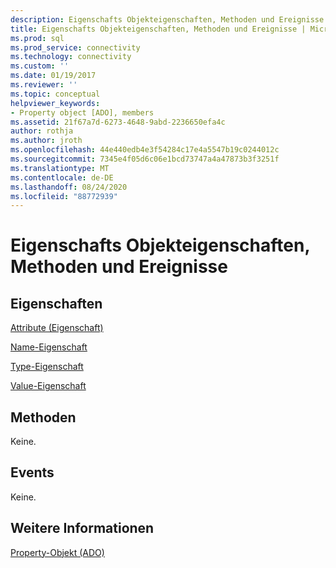```yaml
---
description: Eigenschafts Objekteigenschaften, Methoden und Ereignisse
title: Eigenschafts Objekteigenschaften, Methoden und Ereignisse | Microsoft-Dokumentation
ms.prod: sql
ms.prod_service: connectivity
ms.technology: connectivity
ms.custom: ''
ms.date: 01/19/2017
ms.reviewer: ''
ms.topic: conceptual
helpviewer_keywords:
- Property object [ADO], members
ms.assetid: 21f67a7d-6273-4648-9abd-2236650efa4c
author: rothja
ms.author: jroth
ms.openlocfilehash: 44e440edb4e3f54284c17e4a5547b19c0244012c
ms.sourcegitcommit: 7345e4f05d6c06e1bcd73747a4a47873b3f3251f
ms.translationtype: MT
ms.contentlocale: de-DE
ms.lasthandoff: 08/24/2020
ms.locfileid: "88772939"
---
```

# <a name="property-object-properties-methods-and-events"></a>Eigenschafts Objekteigenschaften, Methoden und Ereignisse
## <a name="properties"></a>Eigenschaften  
 [Attribute (Eigenschaft)](./attributes-property-ado.md)  
  
 [Name-Eigenschaft](./name-property-ado.md)  
  
 [Type-Eigenschaft](./type-property-ado.md)  
  
 [Value-Eigenschaft](./value-property-ado.md)  
  
## <a name="methods"></a>Methoden  
 Keine.  
  
## <a name="events"></a>Events  
 Keine.  
  
## <a name="see-also"></a>Weitere Informationen  
 [Property-Objekt (ADO)](./property-object-ado.md)